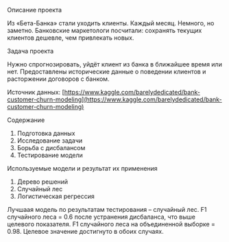 Описание проекта

Из «Бета-Банка» стали уходить клиенты. Каждый месяц. Немного, но заметно. Банковские маркетологи посчитали: сохранять текущих клиентов дешевле, чем привлекать новых.

Задача проекта

Нужно спрогнозировать, уйдёт клиент из банка в ближайшее время или нет. Предоставлены исторические данные о поведении клиентов и расторжении договоров с банком. 

Источник данных: [https://www.kaggle.com/barelydedicated/bank-customer-churn-modeling](https://www.kaggle.com/barelydedicated/bank-customer-churn-modeling)

Содержание

1.	Подготовка данных
2.	Исследование задачи
3.	Борьба с дисбалансом
4.	Тестирование модели

Используемые модели и результат их применения

1. Дерево решений 
2. Случайный лес
3. Логистическая регрессия

Лучшаая модель по результатам  тестирования – случайный лес. F1 случайного леса = 0.6 после устранения дисбаланса, что выше целевого показателя. F1 случайного леса на объединенной выборке = 0.98. Целевое значение достигнуто в обоих случаях.



